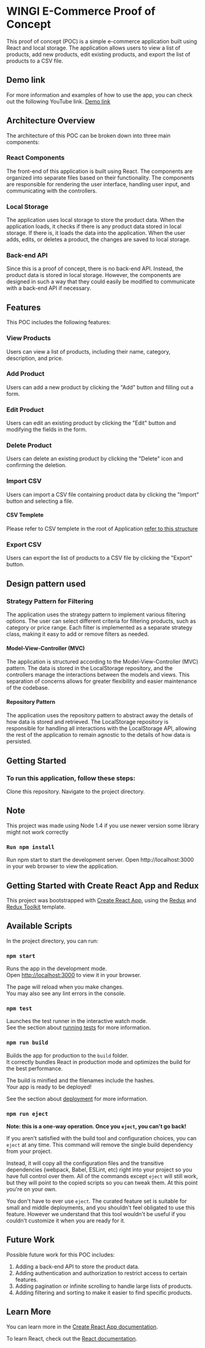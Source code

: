 # WINGI E-Commerce Proof of Concept


This proof of concept (POC) is a simple e-commerce application built using React and local storage. The application allows users to view a list of products, add new products, edit existing products, and export the list of products to a CSV file.

## Demo link
For more information and examples of how to use the app, you can check out the following YouTube link.
[Demo link](https://youtu.be/ob0U1QvyWWQ)

## Architecture Overview
The architecture of this POC can be broken down into three main components:

### React Components
The front-end of this application is built using React. The components are organized into separate files based on their functionality. The components are responsible for rendering the user interface, handling user input, and communicating with the controllers.

### Local Storage
The application uses local storage to store the product data. When the application loads, it checks if there is any product data stored in local storage. If there is, it loads the data into the application. When the user adds, edits, or deletes a product, the changes are saved to local storage.

### Back-end API
Since this is a proof of concept, there is no back-end API. Instead, the product data is stored in local storage. However, the components are designed in such a way that they could easily be modified to communicate with a back-end API if necessary.

## Features
This POC includes the following features:

### View Products
Users can view a list of products, including their name, category, description, and price.

### Add Product
Users can add a new product by clicking the "Add" button and filling out a form.

### Edit Product
Users can edit an existing product by clicking the "Edit" button and modifying the fields in the form.

### Delete Product
Users can delete an existing product by clicking the "Delete" icon and confirming the deletion.

### Import CSV
Users can import a CSV file containing product data by clicking the "Import" button and selecting a file.
#### CSV Templete

Please refer to CSV templete in the root of Application
[refer to this structure ](https://github.com/davidrwanda/wingistore/blob/main/testProdcut.csv)
### Export CSV
Users can export the list of products to a CSV file by clicking the "Export" button.

## Design pattern used 

### Strategy Pattern for Filtering
The application uses the strategy pattern to implement various filtering options. The user can select different criteria for filtering products, such as category or price range. Each filter is implemented as a separate strategy class, making it easy to add or remove filters as needed.

#### Model-View-Controller (MVC)
The application is structured according to the Model-View-Controller (MVC) pattern. The data is stored in the LocalStorage repository, and the controllers manage the interactions between the models and views. This separation of concerns allows for greater flexibility and easier maintenance of the codebase.

#### Repository Pattern
The application uses the repository pattern to abstract away the details of how data is stored and retrieved. The LocalStorage repository is responsible for handling all interactions with the LocalStorage API, allowing the rest of the application to remain agnostic to the details of how data is persisted.
## Getting Started

### To run this application, follow these steps:
Clone this repository.
Navigate to the project directory.

## Note
This project was made using Node 1.4 if you use newer version some library might not work correctly 
### `Run npm install` 

Run npm start to start the development server.
Open http://localhost:3000 in your web browser to view the application.

## Getting Started with Create React App and Redux
This project was bootstrapped with [Create React App](https://github.com/facebook/create-react-app), using the [Redux](https://redux.js.org/) and [Redux Toolkit](https://redux-toolkit.js.org/) template.

## Available Scripts

In the project directory, you can run:

### `npm start`

Runs the app in the development mode.\
Open [http://localhost:3000](http://localhost:3000) to view it in your browser.

The page will reload when you make changes.\
You may also see any lint errors in the console.

### `npm test`

Launches the test runner in the interactive watch mode.\
See the section about [running tests](https://facebook.github.io/create-react-app/docs/running-tests) for more information.

### `npm run build`

Builds the app for production to the `build` folder.\
It correctly bundles React in production mode and optimizes the build for the best performance.

The build is minified and the filenames include the hashes.\
Your app is ready to be deployed!

See the section about [deployment](https://facebook.github.io/create-react-app/docs/deployment) for more information.

### `npm run eject`

**Note: this is a one-way operation. Once you `eject`, you can't go back!**

If you aren't satisfied with the build tool and configuration choices, you can `eject` at any time. This command will remove the single build dependency from your project.

Instead, it will copy all the configuration files and the transitive dependencies (webpack, Babel, ESLint, etc) right into your project so you have full control over them. All of the commands except `eject` will still work, but they will point to the copied scripts so you can tweak them. At this point you're on your own.

You don't have to ever use `eject`. The curated feature set is suitable for small and middle deployments, and you shouldn't feel obligated to use this feature. However we understand that this tool wouldn't be useful if you couldn't customize it when you are ready for it.

## Future Work
Possible future work for this POC includes:

1. Adding a back-end API to store the product data.
2. Adding authentication and authorization to restrict access to certain features.
3. Adding pagination or infinite scrolling to handle large lists of products.
4. Adding filtering and sorting to make it easier to find specific products.

## Learn More

You can learn more in the [Create React App documentation](https://facebook.github.io/create-react-app/docs/getting-started).

To learn React, check out the [React documentation](https://reactjs.org/).


